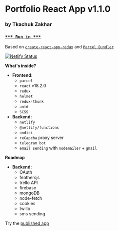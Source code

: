 # Portfolio React App v1.1.0

### by Tkachuk Zakhar

### [`*** Run in ***`](https://weblogic.netlify.app/)

Based on [`create-react-app-redux`](https://github.com/notrab/create-react-app-redux) and [`Parcel Bundler`](https://parceljs.org)

[![Netlify Status](https://api.netlify.com/api/v1/badges/a97b61a9-ab0f-478c-9bd0-f2127ed3f869/deploy-status)](https://app.netlify.com/sites/weblogic/deploys)

**What's inside?**

-   **Frontend:**
    -   `parcel`
    -   `react` v18.2.0
    -   `redux`
    -   `helmet`
    -   `redux-thunk`
    -   `antd`
    -   `SCSS`
-   **Backend:**
    -   `netlify`
    -   `@netlify/functions`
    -   `undici`
    -   `reCapcha` proxy server
    -   `telegram bot`
    -   `email sending` with `nodemailer` + `gmail`

**Roadmap**

-   **Backend:**
    -   OAuth
    -   feathersjs
    -   trello API
    -   firebase
    -   mongoDB
    -   node-fetch
    -   cookies
    -   twillo
    -   sms sending

Try the [published app](https://weblogic.netlify.app/)
